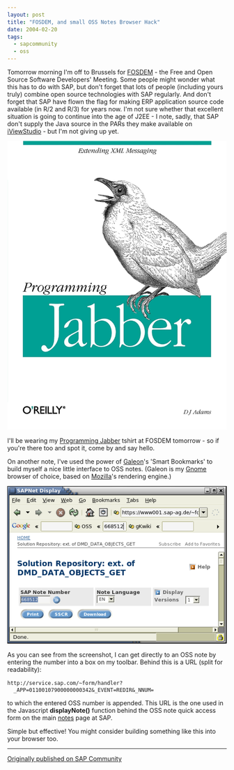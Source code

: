 ```yaml
---
layout: post
title: "FOSDEM, and small OSS Notes Browser Hack"
date: 2004-02-20
tags:
  - sapcommunity
  - oss
---
```

Tomorrow morning I'm off to Brussels for
[FOSDEM](http://www.fosdem.org) - the Free and Open Source Software
Developers' Meeting. Some people might wonder what this has to do with
SAP, but don't forget that lots of people (including yours truly)
combine open source technologies with SAP regularly. And don't forget
that SAP have flown the flag for making ERP application source code
available (in R/2 and R/3) for years now. I'm not sure whether that
excellent situation is going to continue into the age of J2EE - I note,
sadly, that SAP don't supply the Java source in the PARs they make
available on [iViewStudio](http://www.iviewstudio.com) - but I'm not
giving up yet.

![Programming Jabber](/images/books/programmingjabber_large.jpg)

I'll be wearing my [Programming
Jabber](http://shop.oreilly.com/product/9780596002022.do) tshirt at
FOSDEM tomorrow - so if you're there too and spot it, come by and say
hello.

On another note, I've used the power of
[Galeon](http://galeon.sourceforge.net)'s 'Smart Bookmarks' to build
myself a nice little interface to OSS notes. (Galeon is my
[Gnome](http://www.gnome.org) browser of choice, based on
[Mozilla](http://www.mozilla.org)'s rendering engine.)

[![](/images/2004/02/small_galeonossnote_38832.png)](http://www.pipetree.com/~dj/2004/02/GaleonOssNote.png)

As you can see from the screenshot, I can get directly to an OSS note by
entering the number into a box on my toolbar. Behind this is a URL
(split for readability):

```url
http://service.sap.com/~form/handler?
  _APP=01100107900000000342&_EVENT=REDIR&_NNUM=
```

to which the entered OSS number is appended. This URL is the one used in
the Javascript **displayNote()** function behind the OSS note quick
access form on the main [notes](http://service.sap.com/notes) page at
SAP.

Simple but effective! You might consider building something like this
into your browser too.

---

[Originally published on SAP Community](https://community.sap.com/t5/open-source-blogs/fosdem-and-small-oss-notes-browser-hack/ba-p/12864215)
